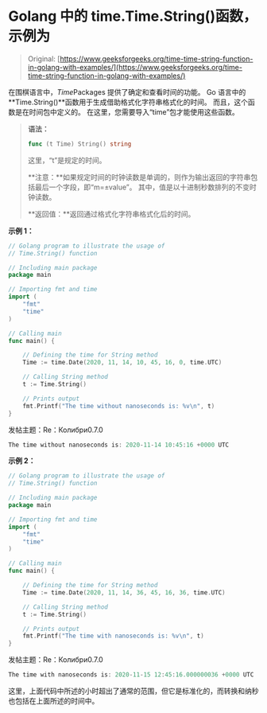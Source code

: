 # Golang 中的 time.Time.String()函数，示例为

> Original: [https://www.geeksforgeeks.org/time-time-string-function-in-golang-with-examples/](https://www.geeksforgeeks.org/time-time-string-function-in-golang-with-examples/)

在围棋语言中，*Time*Packages 提供了确定和查看时间的功能。 Go 语言中的**Time.String()**函数用于生成借助格式化字符串格式化的时间。 而且，这个函数是在时间包中定义的。 在这里，您需要导入“time”包才能使用这些函数。

> **语法：**
> 
> ```go
> func (t Time) String() string
> 
> ```
> 
> 这里，“t”是规定的时间。
> 
> **注意：**如果规定时间的时钟读数是单调的，则作为输出返回的字符串包括最后一个字段，即“m=±value”。 其中，值是以十进制秒数排列的不变时钟读数。
> 
> **返回值：**返回通过格式化字符串格式化后的时间。

**示例 1：**

```go
// Golang program to illustrate the usage of
// Time.String() function

// Including main package
package main

// Importing fmt and time
import (
    "fmt"
    "time"
)

// Calling main
func main() {

    // Defining the time for String method
    Time := time.Date(2020, 11, 14, 10, 45, 16, 0, time.UTC)

    // Calling String method
    t := Time.String()

    // Prints output
    fmt.Printf("The time without nanoseconds is: %v\n", t)
}
```

发帖主题：Re：Колибри0.7.0

```go
The time without nanoseconds is: 2020-11-14 10:45:16 +0000 UTC

```

**示例 2：**

```go
// Golang program to illustrate the usage of
// Time.String() function

// Including main package
package main

// Importing fmt and time
import (
    "fmt"
    "time"
)

// Calling main
func main() {

    // Defining the time for String method
    Time := time.Date(2020, 11, 14, 36, 45, 16, 36, time.UTC)

    // Calling String method
    t := Time.String()

    // Prints output
    fmt.Printf("The time with nanoseconds is: %v\n", t)
}
```

发帖主题：Re：Колибри0.7.0

```go
The time with nanoseconds is: 2020-11-15 12:45:16.000000036 +0000 UTC

```

这里，上面代码中所述的小时超出了通常的范围，但它是标准化的，而转换和纳秒也包括在上面所述的时间中。